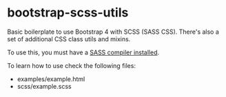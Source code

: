 bootstrap-scss-utils
====================

Basic boilerplate to use Bootstrap 4 with SCSS (SASS CSS). There's also a set of additional CSS class utils and mixins.

To use this, you must have a [SASS compiler installed](https://sass-lang.com/install).

To learn how to use check the following files:
 * examples/example.html
 * scss/example.scss
